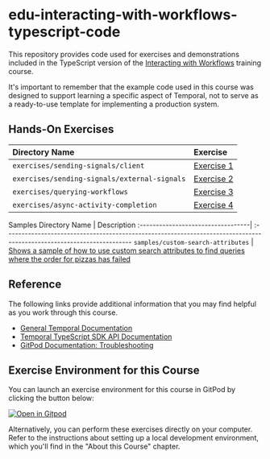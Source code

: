 # edu-interacting-with-workflows-typescript-code

This repository provides code used for exercises and demonstrations
included in the TypeScript version of the
[Interacting with Workflows](https://learn.temporal.io/courses/interacting-with-workflows)
training course.

It's important to remember that the example code used in this course was designed to support learning a specific aspect of Temporal, not to serve as a ready-to-use template for implementing a production system.

## Hands-On Exercises

| Directory Name                               | Exercise                                                           |
| :------------------------------------------- | :----------------------------------------------------------------- |
| `exercises/sending-signals/client`           | [Exercise 1](exercises/sending-signals/client/README.md)           |
| `exercises/sending-signals/external-signals` | [Exercise 2](exercises/sending-signals/external-signals/README.md) |
| `exercises/querying-workflows`               | [Exercise 3](exercises/querying-workflows/README.md)               |
| `exercises/async-activity-completion`        | [Exercise 4](exercises/async-activity-completion/README.md)        |

Samples
Directory Name | Description
:----------------------------------| :---------------------------------------------------------------------------------------------------------------------
`samples/custom-search-attributes` | [Shows a sample of how to use custom search attributes to find queries where the order for pizzas has failed](samples/custom-search-attributes)

## Reference

The following links provide additional information that you may find helpful as you work through this course.

- [General Temporal Documentation](https://docs.temporal.io/)
- [Temporal TypeScript SDK API Documentation](https://typescript.temporal.io)
- [GitPod Documentation: Troubleshooting](https://www.gitpod.io/docs/troubleshooting)

## Exercise Environment for this Course

You can launch an exercise environment for this course in GitPod by
clicking the button below:

[![Open in Gitpod](https://gitpod.io/button/open-in-gitpod.svg)](https://gitpod.io/#https://github.com/temporalio/edu-interacting-with-workflows-typescript-code)

Alternatively, you can perform these exercises directly on your computer. Refer to the instructions about setting up a local development environment, which you'll find in the "About this Course" chapter.
